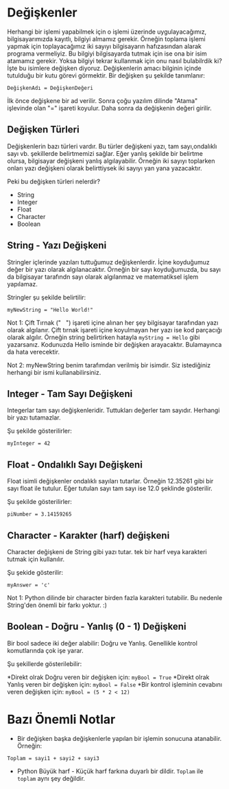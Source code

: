 # Değişkenler
Herhangi bir işlemi yapabilmek için o işlemi üzerinde uygulayacağımız, bilgisayarımızda kayıtlı, bilgiyi almamız gerekir. Örneğin toplama işlemi yapmak için toplayacağımız iki sayıyı bilgisayarın hafızasından alarak programa vermeliyiz. Bu bilgiyi bilgisayarda tutmak için ise ona bir isim atamamız gerekir. Yoksa bilgiyi tekrar kullanmak için onu nasıl bulabilrdik ki? İşte bu isimlere değişken diyoruz. Değişkenlerin amacı bilginin içinde tutulduğu bir kutu görevi görmektir.
Bir değişken şu şekilde tanımlanır:

`
DeğişkenAdı = DeğişkenDeğeri
`

İlk önce değişkene bir ad verilir. Sonra çoğu yazılım dilinde "Atama" işlevinde olan "=" işareti koyulur. Daha sonra da değişkenin değeri girilir.

## Değişken Türleri
Değişkenlerin bazı türleri vardır. Bu türler değişkeni yazı, tam sayı,ondalıklı sayı vb. şekillerde belirtmemizi sağlar. Eğer yanlış şekilde bir belirtme olursa, bilgisayar değişkeni yanlış algılayabilir. Örneğin iki sayıyı toplarken onları yazı değişkeni olarak belirttiysek iki sayıyı yan yana yazacaktır.

Peki bu değişken türleri nelerdir?
* String
* Integer
* Float
* Character
* Boolean

## String - Yazı Değişkeni
Stringler içlerinde yazıları tuttuğumuz değişkenlerdir. İçine koyduğumuz değer bir yazı olarak algılanacaktır. Örneğin bir sayı koyduğumuzda, bu sayı da bilgisayar tarafındn sayı olarak algılanmaz ve matematiksel işlem yapılamaz.

Stringler şu şekilde belirtilir:

`
myNewString = "Hello World!"
`

Not 1: Çift Tırnak ("   ") işareti içine alınan her şey bilgisayar tarafından yazı olarak algılanır. Çift tırnak işareti içine koyulmayan her yazı ise kod parçacığı olarak algılır. Örneğin string belirtirken hatayla ``` myString = Hello ``` gibi yazarsanız. Kodunuzda Hello isminde bir değişken arayacaktır. Bulamayınca da hata verecektir.

Not 2: myNewString benim tarafımdan verilmiş bir isimdir. Siz istediğiniz herhangi bir ismi kullanabilirsiniz.

## Integer - Tam Sayı Değişkeni
Integerlar tam sayı değişkenleridir. Tuttukları değerler tam sayıdır. Herhangi bir yazı tutamazlar.

Şu şekilde gösterilirler:

``` myInteger = 42 ```

## Float - Ondalıklı Sayı Değişkeni
Float isimli değişkenler ondalıklı sayıları tutarlar. Örneğin 12.35261 gibi bir sayı float ile tutulur. Eğer tutulan sayı tam sayı ise 12.0 şeklinde gösterilir.

Şu şekilde gösterilirler:

``` piNumber = 3.14159265 ```

## Character - Karakter (harf) değişkeni
Character değişkeni de String gibi yazı tutar. tek bir harf veya karakteri tutmak için kullanılır.

Şu şekide gösterilir:

` myAnswer = 'c' `

Not 1: Python dilinde bir character birden fazla karakteri tutabilir. Bu nedenle String'den önemli bir farkı yoktur. :)

## Boolean - Doğru - Yanlış (0 - 1) Değişkeni
Bir bool sadece iki değer alabilir: Doğru ve Yanlış. Genellikle kontrol komutlarında çok işe yarar.

Şu şekillerde gösterilebilir:

*Direkt olrak Doğru veren bir değişken için: ` myBool = True `
*Direkt olrak Yanlış veren bir değişken için: ` myBool = False `
*Bir kontrol işleminin cevabını veren değişken için: ` myBool = (5 * 2 < 12) `

# Bazı Önemli Notlar

* Bir değişken başka değişkenlerle yapılan bir işlemin sonucuna atanabilir. Örneğin:

``` Toplam = sayi1 + sayi2 + sayi3 ```

* Python Büyük harf - Küçük harf farkına duyarlı bir dildir. `Toplam` ile `toplam` aynı şey değildir.

